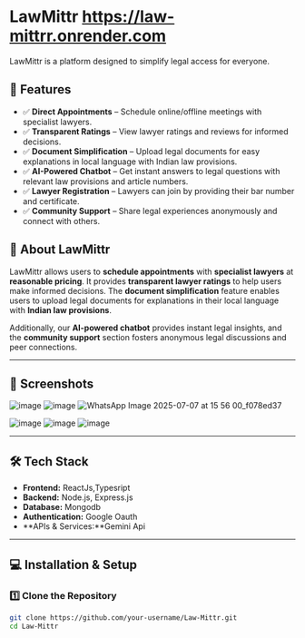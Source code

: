 # LawMittr https://law-mittrr.onrender.com

LawMittr is a platform designed to simplify legal access for everyone.  

## 🚀 Features  

- ✅ **Direct Appointments** – Schedule online/offline meetings with specialist lawyers.  
- ✅ **Transparent Ratings** – View lawyer ratings and reviews for informed decisions.  
- ✅ **Document Simplification** – Upload legal documents for easy explanations in local language with Indian law provisions.  
- ✅ **AI-Powered Chatbot** – Get instant answers to legal questions with relevant law provisions and article numbers.  
- ✅ **Lawyer Registration** – Lawyers can join by providing their bar number and certificate.  
- ✅ **Community Support** – Share legal experiences anonymously and connect with others.  

## 📌 About LawMittr  

LawMittr allows users to **schedule appointments** with **specialist lawyers** at **reasonable pricing**. It provides **transparent lawyer ratings** to help users make informed decisions. The **document simplification** feature enables users to upload legal documents for explanations in their local language with **Indian law provisions**.  

Additionally, our **AI-powered chatbot** provides instant legal insights, and the **community support** section fosters anonymous legal discussions and peer connections.  

---

## 📸 Screenshots  

![image](https://github.com/user-attachments/assets/1a629689-1390-402e-acb9-888419e4123f)
![image](https://github.com/user-attachments/assets/3dbccf7a-92fa-4ea0-842f-16a8f04bc1ac)
![WhatsApp Image 2025-07-07 at 15 56 00_f078ed37](https://github.com/user-attachments/assets/0a43bfe6-b6c5-4fde-92b9-337fe3af087d)

![image](https://github.com/user-attachments/assets/66da0c65-bf36-40f5-9d12-d6f59cb43bbb)
![image](https://github.com/user-attachments/assets/574d312a-4710-430f-936b-000d95065d38)
![image](https://github.com/user-attachments/assets/0b5b107a-14c8-43cd-aec9-531b0ef07ed2)





---

## 🛠️ Tech Stack  

- **Frontend:** ReactJs,Typesript
- **Backend:** Node.js, Express.js  
- **Database:** Mongodb  
- **Authentication:** Google Oauth 
- **APIs & Services:**Gemini Api

---

## 💻 Installation & Setup  

### 1️⃣ Clone the Repository  

```sh
git clone https://github.com/your-username/Law-Mittr.git
cd Law-Mittr

```

